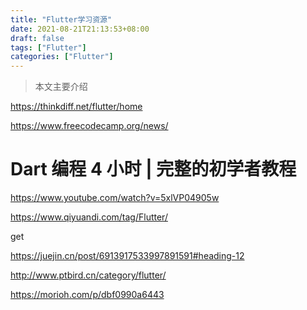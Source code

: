 ```yaml
---
title: "Flutter学习资源"
date: 2021-08-21T21:13:53+08:00
draft: false
tags: ["Flutter"]
categories: ["Flutter"]
---
```


> 本文主要介绍

<!--more-->



https://thinkdiff.net/flutter/home

https://www.freecodecamp.org/news/

# Dart 编程 4 小时 | 完整的初学者教程

https://www.youtube.com/watch?v=5xlVP04905w

https://www.qiyuandi.com/tag/Flutter/





get







https://juejin.cn/post/6913917533997891591#heading-12





http://www.ptbird.cn/category/flutter/





https://morioh.com/p/dbf0990a6443